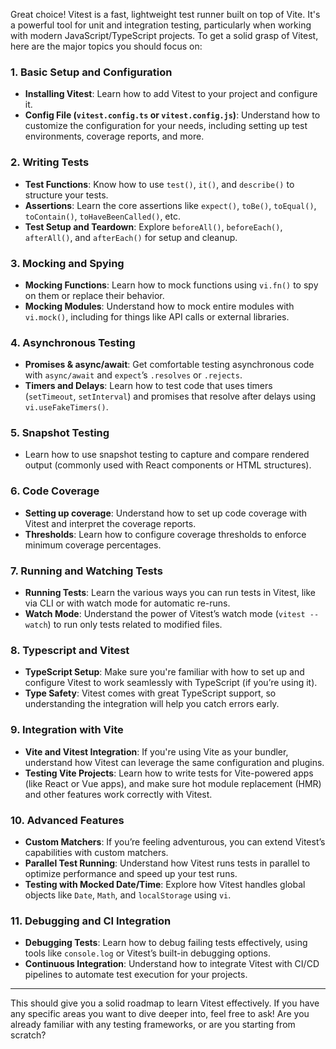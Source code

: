 
Great choice! Vitest is a fast, lightweight test runner built on top of Vite. It's a powerful tool for unit and integration testing, particularly when working with modern JavaScript/TypeScript projects. To get a solid grasp of Vitest, here are the major topics you should focus on:

### 1. **Basic Setup and Configuration**

- **Installing Vitest**: Learn how to add Vitest to your project and configure it.
- **Config File (`vitest.config.ts` or `vitest.config.js`)**: Understand how to customize the configuration for your needs, including setting up test environments, coverage reports, and more.

### 2. **Writing Tests**

- **Test Functions**: Know how to use `test()`, `it()`, and `describe()` to structure your tests.
- **Assertions**: Learn the core assertions like `expect()`, `toBe()`, `toEqual()`, `toContain()`, `toHaveBeenCalled()`, etc.
- **Test Setup and Teardown**: Explore `beforeAll()`, `beforeEach()`, `afterAll()`, and `afterEach()` for setup and cleanup.

### 3. **Mocking and Spying**

- **Mocking Functions**: Learn how to mock functions using `vi.fn()` to spy on them or replace their behavior.
- **Mocking Modules**: Understand how to mock entire modules with `vi.mock()`, including for things like API calls or external libraries.

### 4. **Asynchronous Testing**

- **Promises & async/await**: Get comfortable testing asynchronous code with `async/await` and `expect`’s `.resolves` or `.rejects`.
- **Timers and Delays**: Learn how to test code that uses timers (`setTimeout`, `setInterval`) and promises that resolve after delays using `vi.useFakeTimers()`.

### 5. **Snapshot Testing**

- Learn how to use snapshot testing to capture and compare rendered output (commonly used with React components or HTML structures).

### 6. **Code Coverage**

- **Setting up coverage**: Understand how to set up code coverage with Vitest and interpret the coverage reports.
- **Thresholds**: Learn how to configure coverage thresholds to enforce minimum coverage percentages.

### 7. **Running and Watching Tests**

- **Running Tests**: Learn the various ways you can run tests in Vitest, like via CLI or with watch mode for automatic re-runs.
- **Watch Mode**: Understand the power of Vitest’s watch mode (`vitest --watch`) to run only tests related to modified files.

### 8. **Typescript and Vitest**

- **TypeScript Setup**: Make sure you're familiar with how to set up and configure Vitest to work seamlessly with TypeScript (if you’re using it).
- **Type Safety**: Vitest comes with great TypeScript support, so understanding the integration will help you catch errors early.

### 9. **Integration with Vite**

- **Vite and Vitest Integration**: If you're using Vite as your bundler, understand how Vitest can leverage the same configuration and plugins.
- **Testing Vite Projects**: Learn how to write tests for Vite-powered apps (like React or Vue apps), and make sure hot module replacement (HMR) and other features work correctly with Vitest.

### 10. **Advanced Features**

- **Custom Matchers**: If you’re feeling adventurous, you can extend Vitest’s capabilities with custom matchers.
- **Parallel Test Running**: Understand how Vitest runs tests in parallel to optimize performance and speed up your test runs.
- **Testing with Mocked Date/Time**: Explore how Vitest handles global objects like `Date`, `Math`, and `localStorage` using `vi`.

### 11. **Debugging and CI Integration**

- **Debugging Tests**: Learn how to debug failing tests effectively, using tools like `console.log` or Vitest’s built-in debugging options.
- **Continuous Integration**: Understand how to integrate Vitest with CI/CD pipelines to automate test execution for your projects.

---

This should give you a solid roadmap to learn Vitest effectively. If you have any specific areas you want to dive deeper into, feel free to ask! Are you already familiar with any testing frameworks, or are you starting from scratch?